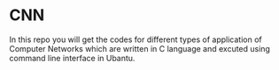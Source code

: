 # CNN

In this repo you will get the codes for different types of application of Computer Networks which are written in C language and excuted using command line interface in Ubantu.
